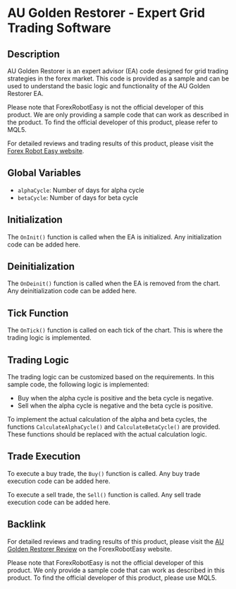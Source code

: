 # AU Golden Restorer - Expert Grid Trading Software

## Description
AU Golden Restorer is an expert advisor (EA) code designed for grid trading strategies in the forex market. This code is provided as a sample and can be used to understand the basic logic and functionality of the AU Golden Restorer EA.

Please note that ForexRobotEasy is not the official developer of this product. We are only providing a sample code that can work as described in the product. To find the official developer of this product, please refer to MQL5.

For detailed reviews and trading results of this product, please visit the [Forex Robot Easy website](https://forexroboteasy.com/forex-robot-review/au-golden-restorer-review-expert-grid-trading-software/).

## Global Variables
- `alphaCycle`: Number of days for alpha cycle
- `betaCycle`: Number of days for beta cycle

## Initialization
The `OnInit()` function is called when the EA is initialized. Any initialization code can be added here.

## Deinitialization
The `OnDeinit()` function is called when the EA is removed from the chart. Any deinitialization code can be added here.

## Tick Function
The `OnTick()` function is called on each tick of the chart. This is where the trading logic is implemented.

## Trading Logic
The trading logic can be customized based on the requirements. In this sample code, the following logic is implemented:

- Buy when the alpha cycle is positive and the beta cycle is negative.
- Sell when the alpha cycle is negative and the beta cycle is positive.

To implement the actual calculation of the alpha and beta cycles, the functions `CalculateAlphaCycle()` and `CalculateBetaCycle()` are provided. These functions should be replaced with the actual calculation logic.

## Trade Execution
To execute a buy trade, the `Buy()` function is called. Any buy trade execution code can be added here.

To execute a sell trade, the `Sell()` function is called. Any sell trade execution code can be added here.

## Backlink
For detailed reviews and trading results of this product, please visit the [AU Golden Restorer Review](https://forexroboteasy.com/forex-robot-review/au-golden-restorer-review-expert-grid-trading-software/) on the ForexRobotEasy website.

Please note that ForexRobotEasy is not the official developer of this product. We only provide a sample code that can work as described in this product. To find the official developer of this product, please use MQL5.
